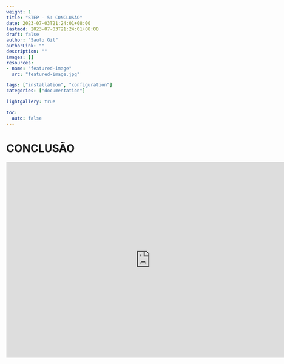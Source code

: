 ```yaml
---
weight: 1
title: "STEP - 5: CONCLUSÃO"
date: 2023-07-03T21:24:01+08:00 
lastmod: 2023-07-03T21:24:01+08:00
draft: false
author: "Saulo Gil"
authorLink: ""
description: ""
images: []
resources:
- name: "featured-image"
  src: "featured-image.jpg"

tags: ["installation", "configuration"]
categories: ["documentation"]

lightgallery: true

toc:
  auto: false
---
```


<!--more-->

# CONCLUSÃO 

<iframe src="https://giphy.com/embed/cfGmVRsJI6wq6noGxP" width="760" height="515" frameBorder="0" class="giphy-embed" allowFullScreen></iframe>
